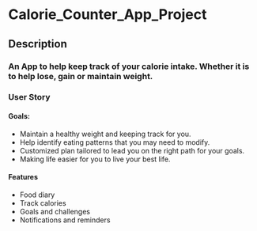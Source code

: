 # Calorie_Counter_App_Project

## Description

### An App to help keep track of your calorie intake. Whether it is to help lose, gain or maintain weight. 

### User Story


#### Goals:
* Maintain a healthy weight and keeping track for you. 
* Help identify eating patterns that you may need to modify.
* Customized plan tailored to lead you on the right path for your goals.
* Making life easier for you to live your best life. 

#### Features
* Food diary
* Track calories
* Goals and challenges
* Notifications and reminders

